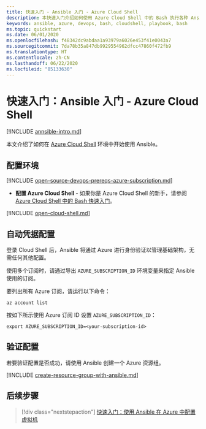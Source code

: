 ```yaml
---
title: 快速入门 - Ansible 入门 - Azure Cloud Shell
description: 本快速入门介绍如何使用 Azure Cloud Shell 中的 Bash 执行各种 Ansible 任务
keywords: ansible, azure, devops, bash, cloudshell, playbook, bash
ms.topic: quickstart
ms.date: 06/01/2020
ms.openlocfilehash: f48342dc9abdaa1a93979a6026e453f41e0043a7
ms.sourcegitcommit: 7da78b35a847db9929554962dfcc47860f472fb9
ms.translationtype: HT
ms.contentlocale: zh-CN
ms.lasthandoff: 06/22/2020
ms.locfileid: "85133630"
---
```

# <a name="quickstart-getting-started-with-ansible---azure-cloud-shell"></a>快速入门：Ansible 入门 - Azure Cloud Shell

[!INCLUDE [annsible-intro.md](includes/ansible-intro.md)]

本文介绍了如何在 [Azure Cloud Shell](/azure/cloud-shell/overview) 环境中开始使用 Ansible。

## <a name="configure-your-environment"></a>配置环境

[!INCLUDE [open-source-devops-prereqs-azure-subscription.md](../includes/open-source-devops-prereqs-azure-subscription.md)]
- **配置 Azure Cloud Shell** - 如果你是 Azure Cloud Shell 的新手，请参阅 [Azure Cloud Shell 中的 Bash 快速入门](https://docs.microsoft.com/azure/cloud-shell/quickstart)。

[!INCLUDE [open-cloud-shell.md](../includes/open-cloud-shell.md)]

## <a name="automatic-credential-configuration"></a>自动凭据配置

登录 Cloud Shell 后，Ansible 将通过 Azure 进行身份验证以管理基础架构，无需任何其他配置。 

使用多个订阅时，请通过导出 `AZURE_SUBSCRIPTION_ID` 环境变量来指定 Ansible 使用的订阅。 

要列出所有 Azure 订阅，请运行以下命令：

```azurecli-interactive
az account list
```

按如下所示使用 Azure 订阅 ID 设置 `AZURE_SUBSCRIPTION_ID`：

```console
export AZURE_SUBSCRIPTION_ID=<your-subscription-id>
```

## <a name="verify-the-configuration"></a>验证配置
若要验证配置是否成功，请使用 Ansible 创建一个 Azure 资源组。

[!INCLUDE [create-resource-group-with-ansible.md](includes/ansible-snippet-create-resource-group.md)]

## <a name="next-steps"></a>后续步骤

> [!div class="nextstepaction"] 
> [快速入门：使用 Ansible 在 Azure 中配置虚拟机](./vm-configure.md)
